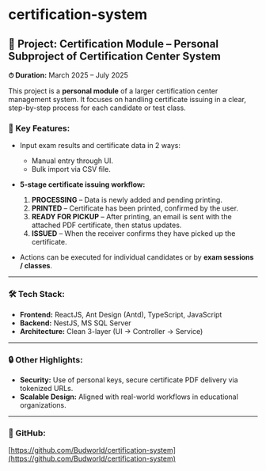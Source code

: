 # certification-system
## 📌 Project: Certification Module – Personal Subproject of Certification Center System

**⏱ Duration:** March 2025 – July 2025

This project is a **personal module** of a larger certification center management system. It focuses on handling certificate issuing in a clear, step-by-step process for each candidate or test class.

### 🎯 Key Features:
- Input exam results and certificate data in 2 ways:
  - Manual entry through UI.
  - Bulk import via CSV file.

- **5-stage certificate issuing workflow:**
  1. **PROCESSING** – Data is newly added and pending printing.
  2. **PRINTED** – Certificate has been printed, confirmed by the user.
  3. **READY FOR PICKUP** – After printing, an email is sent with the attached PDF certificate, then status updates.
  4. **ISSUED** – When the receiver confirms they have picked up the certificate.

- Actions can be executed for individual candidates or by **exam sessions / classes**.

---

### 🛠 Tech Stack:
- **Frontend:** ReactJS, Ant Design (Antd), TypeScript, JavaScript
- **Backend:** NestJS, MS SQL Server
- **Architecture:** Clean 3-layer (UI → Controller → Service)

---

### 🔒 Other Highlights:
- **Security:** Use of personal keys, secure certificate PDF delivery via tokenized URLs.
- **Scalable Design:** Aligned with real-world workflows in educational organizations.

---

### 🔗 GitHub:
[https://github.com/Budworld/certification-system](https://github.com/Budworld/certification-system)
